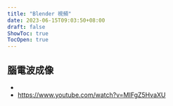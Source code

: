 ```yaml
---
title: "Blender 視頻"
date: 2023-06-15T09:03:50+08:00
draft: false
ShowToc: true
TocOpen: true
---
```


## 腦電波成像

- 
- https://www.youtube.com/watch?v=MIFgZ5HvaXU
